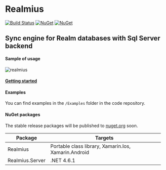 # Realmius

[![Build Status](https://travis-ci.org/RubiusGroup/Realmius.svg?branch=master)](https://travis-ci.org/RubiusGroup/Realmius)
[![NuGet](https://img.shields.io/nuget/dt/Realmius.svg)]()
[![NuGet](https://img.shields.io/nuget/dt/Realmius.Server.svg)]()

## Sync engine for Realm databases with Sql Server backend

#### Sample of usage
![realmius](https://cloud.githubusercontent.com/assets/3094339/26148250/3ff89b38-3b20-11e7-838e-ff1ee0a873ca.gif)

#### [Getting started](https://github.com/RubiusGroup/Realmius/wiki/Getting-started)

#### Examples

You can find examples in the `/Examples` folder in the code repository.

#### NuGet packages

The stable release packages will be published to [nuget.org](https://www.nuget.org/packages?q=Realmius) soon.

Package | Targets
--------|---------------
Realmius | Portable class library, Xamarin.Ios, Xamarin.Android
Realmius.Server | .NET 4.6.1
